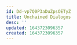 ```yaml
---
id: Dd-vp7Q0P3aDuZpsOETyZ
title: Unchained Dialogos
desc: ''
updated: 1643723096357
created: 1643723096357
---
```



